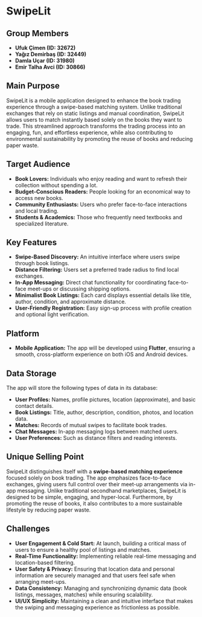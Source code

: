 # SwipeLit

## Group Members
- **Ufuk Çimen (ID: 32672)**
- **Yağız Demirbaş (ID: 32449)**
- **Damla Uçar (ID: 31980)**
- **Emir Talha Avci (ID: 30866)**


## Main Purpose
SwipeLit is a mobile application designed to enhance the book trading experience through a swipe-based matching system. Unlike traditional exchanges that rely on static listings and manual coordination, SwipeLit allows users to match instantly based solely on the books they want to trade. This streamlined approach transforms the trading process into an engaging, fun, and effortless experience, while also contributing to environmental sustainability by promoting the reuse of books and reducing paper waste.


## Target Audience
- **Book Lovers:** Individuals who enjoy reading and want to refresh their collection without spending a lot.
- **Budget-Conscious Readers:** People looking for an economical way to access new books.
- **Community Enthusiasts:** Users who prefer face-to-face interactions and local trading.
- **Students & Academics:** Those who frequently need textbooks and specialized literature.


## Key Features
- **Swipe-Based Discovery:** An intuitive interface where users swipe through book listings.
- **Distance Filtering:** Users set a preferred trade radius to find local exchanges.
- **In-App Messaging:** Direct chat functionality for coordinating face-to-face meet-ups or discussing shipping options.
- **Minimalist Book Listings:** Each card displays essential details like title, author, condition, and approximate distance.
- **User-Friendly Registration:** Easy sign-up process with profile creation and optional light verification.


## Platform
- **Mobile Application:** The app will be developed using **Flutter**, ensuring a smooth, cross-platform experience on both iOS and Android devices.


## Data Storage
The app will store the following types of data in its database:
- **User Profiles:** Names, profile pictures, location (approximate), and basic contact details.
- **Book Listings:** Title, author, description, condition, photos, and location data.
- **Matches:** Records of mutual swipes to facilitate book trades.
- **Chat Messages:** In-app messaging logs between matched users.
- **User Preferences:** Such as distance filters and reading interests.


## Unique Selling Point
SwipeLit distinguishes itself with a **swipe-based matching experience** focused solely on book trading. The app emphasizes face-to-face exchanges, giving users full control over their meet-up arrangements via in-app messaging. Unlike traditional secondhand marketplaces, SwipeLit is designed to be simple, engaging, and hyper-local. Furthermore, by promoting the reuse of books, it also contributes to a more sustainable lifestyle by reducing paper waste.


## Challenges
- **User Engagement & Cold Start:** At launch, building a critical mass of users to ensure a healthy pool of listings and matches.
- **Real-Time Functionality:** Implementing reliable real-time messaging and location-based filtering.
- **User Safety & Privacy:** Ensuring that location data and personal information are securely managed and that users feel safe when arranging meet-ups.
- **Data Consistency:** Managing and synchronizing dynamic data (book listings, messages, matches) while ensuring scalability.
- **UI/UX Simplicity:** Maintaining a clean and intuitive interface that makes the swiping and messaging experience as frictionless as possible.

